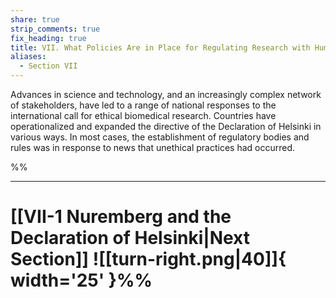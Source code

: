 ```yaml
---
share: true
strip_comments: true
fix_heading: true
title: VII. What Policies Are in Place for Regulating Research with Human Subjects?
aliases:
  - Section VII
---
```

Advances in science and technology, and an increasingly complex network of stakeholders, have led to a range of national responses to the international call for ethical biomedical research. Countries have operationalized and expanded the directive of the Declaration of Helsinki in various ways. In most cases, the establishment of regulatory bodies and rules was in response to news that unethical practices had occurred.


%%
___

# [[VII-1 Nuremberg and the Declaration of Helsinki|Next Section]] ![[turn-right.png|40]]{ width='25' }%%